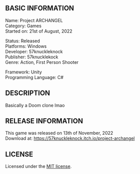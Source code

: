 ## BASIC INFORMATION

Name: Project ARCHANGEL  
Category: Games  
Started on: 21st of August, 2022

Status: Released  
Platforms: Windows  
Developer: 57knuckleknock  
Publisher: 57knucklekock  
Genre: Action, First Person Shooter

Framework: Unity  
Programming Language: C#

## DESCRIPTION
Basically a Doom clone lmao

## RELEASE INFORMATION
This game was released on 13th of November, 2022  
Download at: https://57knuckleknock.itch.io/project-archangel

## LICENSE
Licensed under the [MIT license](https://github.com/viethung204/Project-ARCHANGEL/blob/main/LICENSE.md).

